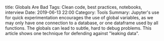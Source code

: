 title: Globals Are Bad 
Tags: Clean code, best practices, notebooks, interview
Date: 2019-06-13 22:00
Category: Tools
Summary: Jupyter's use for quick experimentation encourages the use of global variables, as we may only have one connection to a database, or one dataframe used by all functions. The globals can lead to subtle, hard to debug problems. This article shows one technique for defending against "leaking data".



